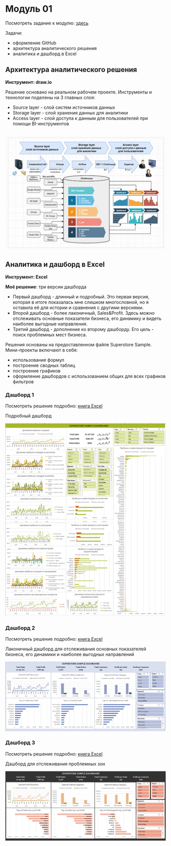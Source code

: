 # Модуль 01
Посмотреть задание к модулю: [здесь](https://github.com/Data-Learn/data-engineering/tree/master/DE-101%20Modules/Module01/DE%20-%20101%20Lab%201.1 "здесь")


Задачи:
- оформление GitHub
- архитектура аналитического решения
- аналитика и дашборд в Excel

## Архитектура аналитического решения

**Инструмент: draw.io**


Решение основано на реальном рабочем проекте. Инструменты и технологии поделены на 3 главных слоя:
   - Source layer - слой систем источников данных
   - Storage layer - слой хранения данных для аналитики
   - Access layer - слой доступа к данным для пользователей при помощи BI-инструментов

   ![cover](https://github.com/Malakhova-Natalya/Data_Learn/blob/main/DE-101/Module_01/Homework_01.png)
 ---
 ## Аналитика и дашборд в Excel
 **Инструмент: Excel**
 
**Моё решение**: три версии дашборда
- Первый дашборд - длинный и подробный. Это первая версия, которая в итоге показалась мне слишком многословной, но я оставила её для истории и сравнения с другими версиями.
- Второй дашборд - более лаконичный, Sales&Profit. Здесь можно отслеживать основные показатели бизнеса, его динамику и видеть наиболее выгодные направления. 
- Третий дашборд - дополнение ко второму дашборду. Его цель - поиск проблемных мест бизнеса.


Решения основаны на предоставленном файле Superstore Sample. Мини-проекты включают в себя:
   - использование формул
   - построение сводных таблиц
   - построение графиков
   - оформление дашбордов с использованием общих для всех графиков фильтров


### Дашборд 1
Посмотреть решение подробно: [книга Excel](https://github.com/Malakhova-Natalya/Data_Learn/blob/main/DE-101/Module_01/Homework_02_version_01.xlsx "книга Excel")


Подробный дашборд


 ![cover](https://github.com/Malakhova-Natalya/Data_Learn/blob/main/DE-101/Module_01/dashboard_version_01_part_1.png)
 ![cover](https://github.com/Malakhova-Natalya/Data_Learn/blob/main/DE-101/Module_01/dashboard_version_01_part_2.png)

### Дашборд 2
Посмотреть решение подробно: [книга Excel](https://github.com/Malakhova-Natalya/Data_Learn/blob/main/DE-101/Module_01/Homework_02_version_02.xlsx "книга Excel")


Лаконичный дашборд для отслеживания основных показателей бизнеса, его динамики и наиболее выгодных направлений


 ![cover](https://github.com/Malakhova-Natalya/Data_Learn/blob/main/DE-101/Module_01/dashboard_version_02.png)

### Дашборд 3
Посмотреть решение подробно: [книга Excel](https://github.com/Malakhova-Natalya/Data_Learn/blob/main/DE-101/Module_01/Homework_02_version_03.xlsx "книга Excel")


Дашборд для отслеживания проблемных зон


 ![cover](https://github.com/Malakhova-Natalya/Data_Learn/blob/main/DE-101/Module_01/dashboard_version_03.png)
